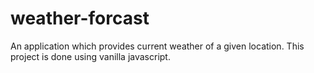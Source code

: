 # weather-forcast
An application which provides current weather of a given location. This project is done using vanilla javascript.
